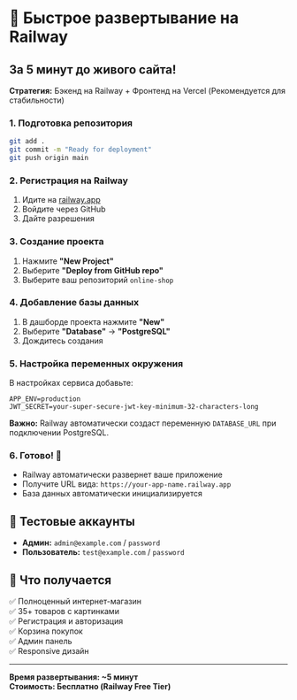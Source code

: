 # 🚀 Быстрое развертывание на Railway

## За 5 минут до живого сайта!

**Стратегия:** Бэкенд на Railway + Фронтенд на Vercel (Рекомендуется для стабильности)

### 1. Подготовка репозитория

```bash
git add .
git commit -m "Ready for deployment"
git push origin main
```

### 2. Регистрация на Railway

1. Идите на [railway.app](https://railway.app)
2. Войдите через GitHub
3. Дайте разрешения

### 3. Создание проекта

1. Нажмите **"New Project"**
2. Выберите **"Deploy from GitHub repo"**
3. Выберите ваш репозиторий `online-shop`

### 4. Добавление базы данных

1. В дашборде проекта нажмите **"New"**
2. Выберите **"Database"** → **"PostgreSQL"**
3. Дождитесь создания

### 5. Настройка переменных окружения

В настройках сервиса добавьте:

```
APP_ENV=production
JWT_SECRET=your-super-secure-jwt-key-minimum-32-characters-long
```

**Важно:** Railway автоматически создаст переменную `DATABASE_URL` при подключении PostgreSQL.

### 6. Готово! 🎉

- Railway автоматически развернет ваше приложение
- Получите URL вида: `https://your-app-name.railway.app`
- База данных автоматически инициализируется

## 📱 Тестовые аккаунты

- **Админ:** `admin@example.com` / `password`
- **Пользователь:** `test@example.com` / `password`

## 🔗 Что получается

✅ Полноценный интернет-магазин  
✅ 35+ товаров с картинками  
✅ Регистрация и авторизация  
✅ Корзина покупок  
✅ Админ панель  
✅ Responsive дизайн

---

**Время развертывания: ~5 минут**  
**Стоимость: Бесплатно (Railway Free Tier)**
